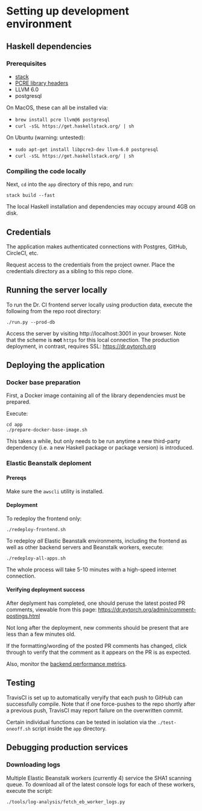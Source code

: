 # Setting up development environment

## Haskell dependencies

### Prerequisites
- [stack](https://docs.haskellstack.org/en/stable/README/#how-to-install)
- [PCRE library headers](https://stackoverflow.com/a/22559967/105137)
- LLVM 6.0
- postgresql

On MacOS, these can all be installed via:
- `brew install pcre llvm@6 postgresql`
- `curl -sSL https://get.haskellstack.org/ | sh`

On Ubuntu (warning: untested):
- `sudo apt-get install libpcre3-dev llvm-6.0 postgresql`
- `curl -sSL https://get.haskellstack.org/ | sh`

### Compiling the code locally

Next, `cd` into the `app` directory of this repo, and run:

    stack build --fast

The local Haskell installation and dependencies may occupy around 4GB on disk.


## Credentials

The application makes authenticated connections with Postgres, GitHub, CircleCI, etc.

Request access to the credentials from the project owner.
Place the credentials directory as a sibling to this repo clone.


## Running the server locally

To run the Dr. CI frontend server locally using production data, execute the following from the repo root directory:

    ./run.py --prod-db

Access the server by visiting http://localhost:3001 in your browser.  Note that the scheme is **not** `https` for this local connection.
The production deployment, in contrast, requires SSL: https://dr.pytorch.org


## Deploying the application

### Docker base preparation

First, a Docker image containing all of the library dependencies must be prepared.

Execute:

    cd app
    ./prepare-docker-base-image.sh

This takes a while, but only needs to be run anytime a new third-party
dependency (i.e. a new Haskell package or package version) is introduced.

### Elastic Beanstalk deploment

#### Prereqs
Make sure the `awscli` utility is installed.

#### Deployment
To redeploy the frontend only:

    ./redeploy-frontend.sh

To redeploy *all* Elastic Beanstalk environments, including the frontend as well as other backend servers and Beanstalk workers, execute:

    ./redeploy-all-apps.sh

The whole process will take 5-10 minutes with a high-speed internet connection.

#### Verifying deployment success

After deplyment has completed, one should peruse the latest posted PR comments, viewable from this page:
https://dr.pytorch.org/admin/comment-postings.html

Not long after the deployment, new comments should be present that are less than a few minutes old.

If the formatting/wording of the posted PR comments has changed, click through to verify that the comment as it appears on the PR is as expected.

Also, monitor the [backend performance metrics]().

## Testing

TravisCI is set up to automatically veryify that each push to GitHub can successfully compile.  Note that if one force-pushes to the repo shortly after a previous push, TravisCI may report failure on the overwritten commit.

Certain individual functions can be tested in isolation via the `./test-oneoff.sh` script inside the `app` directory.

## Debugging production services

### Downloading logs

Multiple Elastic Beanstalk workers (currently 4) service the SHA1 scanning queue.
To download all of the latest console logs for each of these workers, execute the script:

    ./tools/log-analysis/fetch_eb_worker_logs.py




